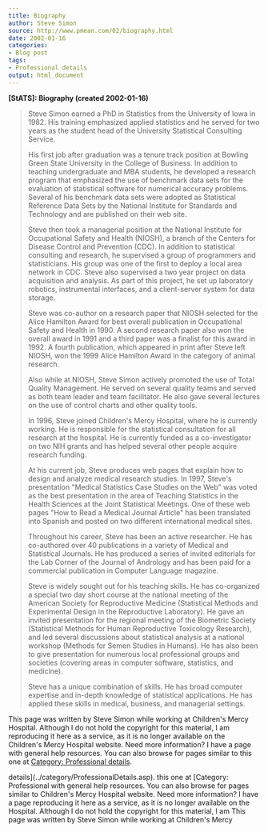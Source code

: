 ```yaml
---
title: Biography
author: Steve Simon
source: http://www.pmean.com/02/biography.html
date: 2002-01-16
categories:
- Blog post
tags:
- Professional details
output: html_document
---
```

******[StATS]:**** Biography (created 2002-01-16)**

> Steve Simon earned a PhD in Statistics from the University of Iowa in
> 1982. His training emphasized applied statistics and he served for two
> years as the student head of the University Statistical Consulting
> Service.
>
> His first job after graduation was a tenure track position at Bowling
> Green State University in the College of Business. In addition to
> teaching undergraduate and MBA students, he developed a research
> program that emphasized the use of benchmark data sets for the
> evaluation of statistical software for numerical accuracy problems.
> Several of his benchmark data sets were adopted as Statistical
> Reference Data Sets by the National Institute for Standards and
> Technology and are published on their web site.
>
> Steve then took a managerial position at the National Institute for
> Occupational Safety and Health (NIOSH), a branch of the Centers for
> Disease Control and Prevention (CDC). In addition to statistical
> consulting and research, he supervised a group of programmers and
> statisticians. His group was one of the first to deploy a local area
> network in CDC. Steve also supervised a two year project on data
> acquisition and analysis. As part of this project, he set up
> laboratory robotics, instrumental interfaces, and a client-server
> system for data storage.
>
> Steve was co-author on a research paper that NIOSH selected for the
> Alice Hamilton Award for best overall publication in Occupational
> Safety and Health in 1990. A second research paper also won the
> overall award in 1991 and a third paper was a finalist for this award
> in 1992. A fourth publication, which appeared in print after Steve
> left NIOSH, won the 1999 Alice Hamilton Award in the category of
> animal research.
>
> Also while at NIOSH, Steve Simon actively promoted the use of Total
> Quality Management. He served on several quality teams and served as
> both team leader and team facilitator. He also gave several lectures
> on the use of control charts and other quality tools.
>
> In 1996, Steve joined Children's Mercy Hospital, where he is
> currently working. He is responsible for the statistical consultation
> for all research at the hospital. He is currently funded as a
> co-investigator on two NIH grants and has helped several other people
> acquire research funding.
>
> At his current job, Steve produces web pages that explain how to
> design and analyze medical research studies. In 1997, Steve's
> presentation "Medical Statistics Case Studies on the Web" was voted
> as the best presentation in the area of Teaching Statistics in the
> Health Sciences at the Joint Statistical Meetings. One of these web
> pages "How to Read a Medical Journal Article" has been translated
> into Spanish and posted on two different international medical sites.
>
> Throughout his career, Steve has been an active researcher. He has
> co-authored over 40 publications in a variety of Medical and
> Statistical Journals. He has produced a series of invited editorials
> for the Lab Corner of the Journal of Andrology and has been paid for a
> commercial publication in Computer Language magazine.
>
> Steve is widely sought out for his teaching skills. He has
> co-organized a special two day short course at the national meeting of
> the American Society for Reproductive Medicine (Statistical Methods
> and Experimental Design in the Reproductive Laboratory). He gave an
> invited presentation for the regional meeting of the Biometric Society
> (Statistical Methods for Human Reproductive Toxicology Research), and
> led several discussions about statistical analysis at a national
> workshop (Methods for Semen Studies in Humans). He has also been to
> give presentation for numerous local professional groups and societies
> (covering areas in computer software, statistics, and medicine).
>
> Steve has a unique combination of skills. He has broad computer
> expertise and in-depth knowledge of statistical applications. He has
> applied these skills in medical, business, and managerial settings.

This page was written by Steve Simon while working at Children's Mercy
Hospital. Although I do not hold the copyright for this material, I am
reproducing it here as a service, as it is no longer available on the
Children's Mercy Hospital website. Need more information? I have a page
with general help resources. You can also browse for pages similar to
this one at [Category: Professional
details](../category/ProfessionalDetails.asp).
<!---More--->
details](../category/ProfessionalDetails.asp).
this one at [Category: Professional
with general help resources. You can also browse for pages similar to
Children's Mercy Hospital website. Need more information? I have a page
reproducing it here as a service, as it is no longer available on the
Hospital. Although I do not hold the copyright for this material, I am
This page was written by Steve Simon while working at Children's Mercy

<!---Do not use
******[StATS]:**** Biography (created 2002-01-16)**
This page was written by Steve Simon while working at Children's Mercy
Hospital. Although I do not hold the copyright for this material, I am
reproducing it here as a service, as it is no longer available on the
Children's Mercy Hospital website. Need more information? I have a page
with general help resources. You can also browse for pages similar to
this one at [Category: Professional
details](../category/ProfessionalDetails.asp).
--->

